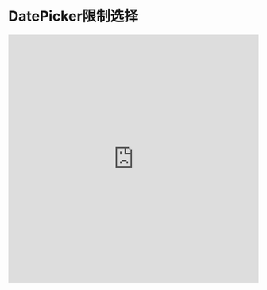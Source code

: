 # DatePicker限制选择

<iframe height="500" style="width: 100%;" scrolling="no" title="不可选择日期和时间 - antd@4.17.0-alpha.9" src="https://codepen.io/idleness0769/embed/jOLKPVO?default-tab=html%2Cresult" frameborder="no" loading="lazy" allowtransparency="true" allowfullscreen="true">
  See the Pen <a href="https://codepen.io/idleness0769/pen/jOLKPVO">
  不可选择日期和时间 - antd@4.17.0-alpha.9</a> by Zhuming Ye (<a href="https://codepen.io/idleness0769">@idleness0769</a>)
  on <a href="https://codepen.io">CodePen</a>.
</iframe>